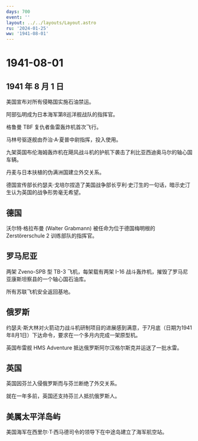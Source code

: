 ```yaml
---
days: 700
event: ''
layout: ../../layouts/Layout.astro
ru: '2024-01-25'
ww: '1941-08-01'
---
```


# 1941-08-01

## 1941 年 8 月 1 日

美国宣布对所有侵略国实施石油禁运。

阿部弘明成为日本海军第8巡洋舰战队的指挥官。

格鲁曼 TBF 复仇者鱼雷轰炸机首次飞行。

马林号驱逐舰由乔治·A·夏普中尉指挥，投入使用。

九架英国布伦海姆轰炸机在飓风战斗机的护航下袭击了利比亚西迪奥马尔的轴心国车辆。

丹麦与日本扶植的伪满洲国建立外交关系。

德国宣传部长约瑟夫·戈培尔捏造了美国战争部长亨利·史汀生的一句话，暗示史汀生认为英国的战争形势毫无希望。

## 德国

沃尔特·格拉布曼 (Walter Grabmann) 被任命为位于德国梅明根的
Zerstörerschule 2 训练部队的指挥官。

## 罗马尼亚

两架 Zveno-SPB 型 TB-3 飞机，每架载有两架 I-16
战斗轰炸机，摧毁了罗马尼亚康斯坦察县的一个轴心国石油库。

所有苏联飞机安全返回基地。

## 俄罗斯

约瑟夫·斯大林对火箭动力战斗机研制项目的进展感到满意，于7月底（日期为1941年8月1日）下达命令，要求在一个多月内完成一架原型机。

英国布雷舰 HMS Adventure 抵达俄罗斯阿尔汉格尔斯克并运送了一批水雷。

## 英国

英国因芬兰入侵俄罗斯而与芬兰断绝了外交关系。

就在一年多前，英国还支持芬兰人抵抗俄罗斯人。

## 美属太平洋岛屿

美国海军在西里尔·T·西马德司令的领导下在中途岛建立了海军航空站。